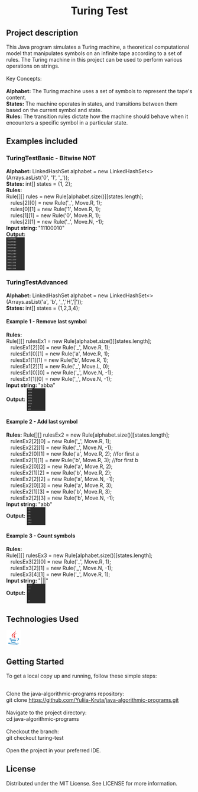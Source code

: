 <h1 align="center">Turing Test</h1>

<h2>Project description</h2>
This Java program simulates a Turing machine, a theoretical computational model that manipulates symbols on an infinite tape according to a set of rules. The Turing machine in this project can be used to perform various operations on strings.
<br/><br/>
Key Concepts:<br/><br/>
<b>Alphabet:</b> The Turing machine uses a set of symbols to represent the tape's content.<br/>
<b>States:</b> The machine operates in states, and transitions between them based on the current symbol and state.<br/>
<b>Rules:</b> The transition rules dictate how the machine should behave when it encounters a specific symbol in a particular state.

<h2>Examples included</h2>
<h3>TuringTestBasic - Bitwise NOT</h3>
<b>Alphabet:</b> LinkedHashSet<Character> alphabet = new LinkedHashSet<>(Arrays.asList('0', '1', '_'));<br/>
<b>States:</b> int[] states = {1, 2};<br/>
<b>Rules:</b><br/>
Rule[][] rules = new Rule[alphabet.size()][states.length];<br/>
&nbsp&nbsp    rules[2][0] = new Rule('_', Move.R, 1);<br/>
&nbsp&nbsp    rules[0][1] = new Rule('1', Move.R, 1);<br/>
&nbsp&nbsp    rules[1][1] = new Rule('0', Move.R, 1);<br/>
&nbsp&nbsp    rules[2][1] = new Rule('_', Move.N, -1);  <br/>
<b>Input string: </b>"11100010"<br/>
<b>Output:</b><br/>
<img align="center" src="./TuringTestBasic.png" width="10%" height="auto"/>
<h3>TuringTestAdvanced</h3>
<b>Alphabet:</b> LinkedHashSet<Character> alphabet = new LinkedHashSet<>(Arrays.asList('a', 'b', '_','Н','|'));<br/>
<b>States:</b> int[] states = {1,2,3,4};
<h4>Example 1 - Remove last symbol</h4>
<b>Rules:</b><br/>
Rule[][] rulesEx1 = new Rule[alphabet.size()][states.length];<br/>
&nbsp&nbsp    rulesEx1[2][0] = new Rule('_', Move.R, 1);<br/>
&nbsp&nbsp    rulesEx1[0][1] = new Rule('a', Move.R, 1);<br/>
&nbsp&nbsp    rulesEx1[1][1] = new Rule('b', Move.R, 1);<br/>
&nbsp&nbsp    rulesEx1[2][1] = new Rule('_', Move.L, 0);<br/>
&nbsp&nbsp    rulesEx1[0][0] = new Rule('_', Move.N, -1);<br/>
&nbsp&nbsp    rulesEx1[1][0] = new Rule('_', Move.N, -1);<br/>
<b>Input string: </b>"abba"<br/>
<b>Output:</b>
<img align="center" src="./TuringTestAdvanced1.png" width="10%" height="auto"/>
<h4>Example 2 - Add last symbol</h4>
<b>Rules:</b>
Rule[][] rulesEx2 = new Rule[alphabet.size()][states.length];<br/>
&nbsp&nbsp    rulesEx2[2][0] = new Rule('_', Move.R, 1);<br/>
&nbsp&nbsp    rulesEx2[2][1] = new Rule('_', Move.N, -1);<br/>
&nbsp&nbsp    rulesEx2[0][1] = new Rule('a', Move.R, 2); //for first a<br/>
&nbsp&nbsp    rulesEx2[1][1] = new Rule('b', Move.R, 3); //for first b<br/>
&nbsp&nbsp    rulesEx2[0][2] = new Rule('a', Move.R, 2);<br/>
&nbsp&nbsp    rulesEx2[1][2] = new Rule('b', Move.R, 2);<br/>
&nbsp&nbsp    rulesEx2[2][2] = new Rule('a', Move.N, -1);<br/>
&nbsp&nbsp    rulesEx2[0][3] = new Rule('a', Move.R, 3);<br/>
&nbsp&nbsp    rulesEx2[1][3] = new Rule('b', Move.R, 3);<br/>
&nbsp&nbsp    rulesEx2[2][3] = new Rule('b', Move.N, -1);<br/>
<b>Input string: </b>"abb"<br/>
<b>Output:</b>
<img align="center" src="./TuringTestAdvanced2.png" width="10%" height="auto"/>
<h4>Example 3 - Count symbols</h4>
<b>Rules:</b><br/>
Rule[][] rulesEx3 = new Rule[alphabet.size()][states.length];<br/>
&nbsp&nbsp    rulesEx3[2][0] = new Rule('_', Move.R, 1);<br/>
&nbsp&nbsp    rulesEx3[2][1] = new Rule('_', Move.N, -1);<br/>
&nbsp&nbsp    rulesEx3[4][1] = new Rule('_', Move.R, 1);<br/>
<b>Input string: </b>"|||"<br/>
<b>Output:</b>
<img align="center" src="./TuringTestAdvanced3.png" width="10%" height="auto"/>
<h2>Technologies Used</h2>
<a href="https://www.java.com" target="_blank" rel="noreferrer"> <img src="https://raw.githubusercontent.com/devicons/devicon/master/icons/java/java-original.svg" alt="java" width="40" height="40"/> </a>

<h2>Getting Started</h2>
To get a local copy up and running, follow these simple steps:
<br/><br/>

Clone the java-algorithmic-programs repository:<br/>
git clone https://github.com/Yuliia-Kruta/java-algorithmic-programs.git<br/><br/>
Navigate to the project directory:<br/>
cd java-algorithmic-programs<br/><br/>
Checkout the branch:<br/>
git checkout turing-test<br/><br/>
Open the project in your preferred IDE.

<h2>License</h2>
Distributed under the MIT License. See LICENSE for more information.
